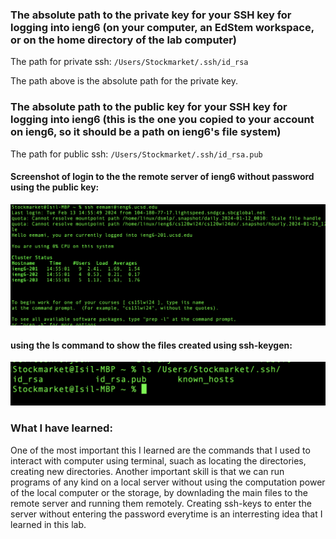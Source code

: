 
### The absolute path to the private key for your SSH key for logging into ieng6 (on your computer, an EdStem workspace, or on the home directory of the lab computer)
  
  The path for private ssh: `/Users/Stockmarket/.ssh/id_rsa`
  
 The path above is the absolute path for the private key.

### The absolute path to the public key for your SSH key for logging into ieng6 (this is the one you copied to your account on ieng6, so it should be a path on ieng6's file system)
 The path for public ssh: `/Users/Stockmarket/.ssh/id_rsa.pub`

 #### Screenshot of login to the the remote server of ieng6 without password using the public key:
 
 ![Login without password](login.png)


 #### using the ls command to show the files created using ssh-keygen:

 ![ls command](lscommand.png) 


### What I have learned:

One of the most important this I learned are the commands that I used to interact with computer using terminal, suach as 
locating the directories, creating new directories. Another important skill is that we can run programs of any kind on a local server without using the computation power of the local computer or the storage, by downlading the main files to the remote server and running them remotely. Creating ssh-keys to enter the server without entering the password everytime is an interresting idea that I learned in this lab.

